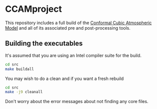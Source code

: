 # CCAMproject

This repository includes a full build of the [Conformal Cubic Atmospheric Model](https://confluence.csiro.au/display/CCAM/Getting+started "CCAM website") and all of its associated pre and post-processing tools.

## Building the executables

It's assumed that you are using an Intel compiler suite for the build.

```bash
cd src
make buildall
```

You may wish to do a clean and if you want a fresh rebuild

```bash
cd src
make -j9 cleanall
```

Don't worry about the error messages about not finding any core files.
